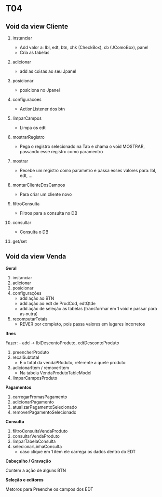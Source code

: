 # T04

## Void da view Cliente

1. instanciar
    -   Add valor a: lbl, edt, btn, chk (CheckBox), cb (JComoBox), panel
    -    Cria as tabelas

2. adicionar
    -   add as coisas ao seu Jpanel

3. posicionar
    -   posiciona no Jpanel

4. configuracoes
    -   ActionListener dos btn

5. limparCampos
    -   Limpa os edt

6. mostrarRegistro
    -   Pega o registro selecionado na Tab e chama o void MOSTRAR, passando esse registro como paramentro
7. mostrar
    -   Recebe um registro como parametro e passa esses valores para: lbl, edt, ...

8. montarClienteDosCampos
    -   Para criar um cliente novo 

9. filtroConsulta
    - Filtros para a consulta no DB

10. consultar
    -   Consulta o DB

11. get/set
    


## Void da view Venda

**Geral**
1. instanciar
2. adicionar
3. posicionar
4. configurações
    -   add ação ao BTN
    -   add ação ao edt de ProdCod, edtQtde
    -   add ação de seleção as tabelas (transformar em 1 void e passar para as outra)
5. recomputarTotais
    - REVER por completo, pois passa valores em lugares incorretos 

**Itnes**

Fazer:
    -   add -> lblDescontoProduto, edtDescontoProduto

1. preencherProduto
2. recalSubtotal
    - È o total da vendaPRoduto, referente a quele produto
3. adicionarItem / removerItem
    -   Na tabela VendaProdutoTableModel
5. limparCamposProduto

**Pagamentos**
1. carregarFromasPagamento
2. adicionarPagamento
3. atualizarPagamentoSelecionado
4. removerPagamentoSelecionado

**Consulta**
1. filtroConsultaVendaProduto
2. consultarVendaProduto
3. limparTabelaConsulta
4. selecionarLinhaConsulta
    -   caso clique em 1 item ele carrega os dados dentro do EDT 

**Cabeçalho / Gravação**

Contem a ação de alguns BTN


**Seleção e editores**

Metoros para Preenche os campos dos EDT




